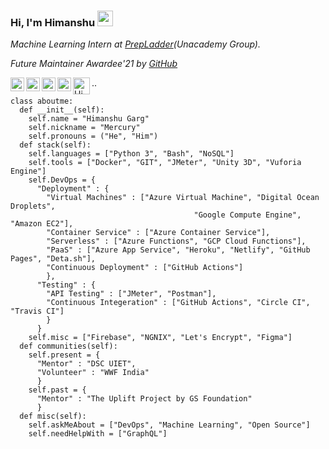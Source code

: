 ### Hi, I'm Himanshu <img src="https://media.giphy.com/media/hvRJCLFzcasrR4ia7z/giphy.gif" width="25px">

<!--
**merrcury/merrcury** is a ✨ _special_ ✨ repository because its `README.md` (this file) appears on your GitHub profile.

Here are some ideas to get you started:

- 🔭 I’m currently working on ...
- 🌱 I’m currently learning ...
- 👯 I’m looking to collaborate on ...
- 🤔 I’m looking for help with ...
- 💬 Ask me about ...
- 📫 How to reach me: ...
- 😄 Pronouns: ...
- ⚡ Fun fact: ...
-->

<p><em>Machine Learning Intern at <a href="https://www.prepladder.com/">PrepLadder</a>(Unacademy Group).</em></p>
<p><em>Future Maintainer Awardee'21 by <a href="https://www.github.com/github">GitHub</a></em><p>


<a href="https://twitter.com/_mercurybuddy">
  <img align="left" alt="Himanshu's Twitter" width="22px" src="https://cdn.jsdelivr.net/npm/simple-icons@v3/icons/twitter.svg" />
</a>
<a href="https://www.linkedin.com/in/garg-himanshu/">
  <img align="left" alt="Himanshu's LinkdeIn" width="22px" src="https://cdn.jsdelivr.net/npm/simple-icons@v3/icons/linkedin.svg" />
</a>
<a href="https://t.me/mercurybuddy">
  <img align="left" alt="Himanshu's Telegram" width="22px" src="https://cdn.jsdelivr.net/npm/simple-icons@v3/icons/telegram.svg" />
</a>
<a href="https://www.instagram.com/_mercurybuddy/">
  <img align="left" alt="Himanshu's Instagram" width="22px" src="https://cdn.jsdelivr.net/npm/simple-icons@v3/icons/instagram.svg" />
</a>
<a href="https://dev.to/mercury">
  <img align="left" alt="Himanshu's DEV Blog" height="27px"  src="https://cdn.jsdelivr.net/npm/simple-icons@v3/icons/dev-dot-to.svg" />
</a>
<p> .. </p


### 



``` python3
class aboutme:
  def __init__(self):
    self.name = "Himanshu Garg"
    self.nickname = "Mercury"
    self.pronouns = ("He", "Him")
  def stack(self):
    self.languages = ["Python 3", "Bash", "NoSQL"]
    self.tools = ["Docker", "GIT", "JMeter", "Unity 3D", "Vuforia Engine"]
    self.DevOps = {
      "Deployment" : {
        "Virtual Machines" : ["Azure Virtual Machine", "Digital Ocean Droplets", 
                                         "Google Compute Engine", "Amazon EC2"],
        "Container Service" : ["Azure Container Service"],
        "Serverless" : ["Azure Functions", "GCP Cloud Functions"],
        "PaaS" : ["Azure App Service", "Heroku", "Netlify", "GitHub Pages", "Deta.sh"],
        "Continuous Deployment" : ["GitHub Actions"]
        },
      "Testing" : {
        "API Testing" : ["JMeter", "Postman"],
        "Continuous Integeration" : ["GitHub Actions", "Circle CI", "Travis CI"]
        }
      }
    self.misc = ["Firebase", "NGNIX", "Let's Encrypt", "Figma"]
  def communities(self):
    self.present = {
      "Mentor" : "DSC UIET",
      "Volunteer" : "WWF India"
      }
    self.past = {
      "Mentor" : "The Uplift Project by GS Foundation"
      }
  def misc(self):
    self.askMeAbout = ["DevOps", "Machine Learning", "Open Source"]
    self.needHelpWith = ["GraphQL"]
    
```
